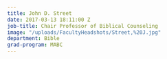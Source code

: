 ```yaml
---
title: John D. Street
date: 2017-03-13 18:11:00 Z
job-title: Chair Professor of Biblical Counseling
image: "/uploads/FacultyHeadshots/Street,%20J.jpg"
department: Bible
grad-program: MABC
---
```


